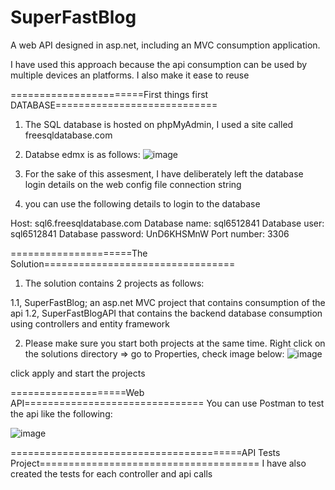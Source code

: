 # SuperFastBlog
A web API designed in asp.net, including an MVC consumption application. 

I have used this approach because the api consumption can be used by multiple devices an platforms. I also make it ease to reuse


=======================First things first DATABASE============================
1. The SQL database is hosted on phpMyAdmin, I used a site called freesqldatabase.com
2. Databse edmx is as follows:
![image](https://user-images.githubusercontent.com/45224724/185356273-b52ee3e0-c308-4d17-8b9b-d9f68a26f0a1.png)

3. For the sake of this assesment, I have deliberately left the database login details on the web config file connection string

4. you can use the following details to login to the database

Host: sql6.freesqldatabase.com
Database name: sql6512841
Database user: sql6512841
Database password: UnD6KHSMnW
Port number: 3306

=====================The Solution=================================
1. The solution contains 2 projects as follows:

 1.1, SuperFastBlog; an asp.net MVC project that contains consumption of the api
 1.2, SuperFastBlogAPI that contains the backend database consumption using controllers and entity framework

2. Please make sure you start both projects at the same time. Right click on the solutions directory => go to Properties, check image below:
![image](https://user-images.githubusercontent.com/45224724/185358701-ec0311cc-ff6c-4c6b-b8a1-0438cf85cf18.png)

click apply and start the projects

====================Web API===============================
You can use Postman to test the api like the following:

![image](https://user-images.githubusercontent.com/45224724/185359426-27ee45d9-1de0-4558-8042-2a09ebb21ae3.png)

========================================API Tests Project======================================
I have also created the tests for each controller and api calls
